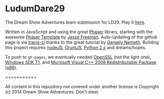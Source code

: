 LudumDare29
===========

The Dream Show Adventures team submission for LD29. Play it [here](http://DreamShowAdventures.github.io/LudumDare29/).

Written in JavaScript and using the great [Phaser](http://phaser.io/) library, starting with the awesome [Phaser Template](https://github.com/gamecook/phaser-project-template) by [Jesse Freeman](https://github.com/jessefreeman). Auto-updating of the github page is via [travis-ci](https://travis-ci.org/) thanks to the great tutorial by [Gergely Nemeth](https://medium.com/philosophy-logic/53a8270e87db). Building this project requires [nodeJS](http://nodejs.org/), [GruntJS](http://gruntjs.com/), [Python 2.x](https://www.python.org/) and dreams/hopes.

To push to `gh-pages`, we eventually needed [OpenSSL](http://slproweb.com/products/Win32OpenSSL.html) (not the light one), [Windows SDK 7.1](http://www.microsoft.com/en-us/download/details.aspx?id=8279), and [Microsoft Visual C++ 2008 Redistributable Package (x86)](http://www.microsoft.com/en-us/download/details.aspx?id=29).

===========

All content in this repository not covered under another license is Copyright (c) 2014 Dream Show Adventures. Don't steal.